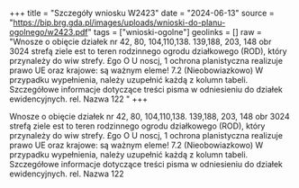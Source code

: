 +++
title = "Szczegóły wniosku W2423"
date = "2024-06-13"
source = "https://bip.brg.gda.pl/images/uploads/wnioski-do-planu-ogolnego/w2423.pdf"
tags = ["wnioski-ogolne"]
geolinks = []
raw = "Wnosze o obięcie działek nr 42, 80, 104,110,138. 139,188, 203, 148 obr 3024 strefą ziele est to teren rodzinnego ogrodu działkowego (ROD), który przynależy do wiw strefy. £go O U noscj, 1 ochrona planistyczna realizuje prawo UE oraz krajowe: są ważnym eleme! 7.2 (Nieobowiazkowo) W przypadku wypełnienia, należy uzupełnić każdą z kolumn tabeli. Szczegółowe informacje dotyczące treści pisma w odniesieniu do działek ewidencyjnych. rel. Nazwa  122 "
+++

Wnosze o obięcie działek nr 42, 80, 104,110,138. 139,188, 203, 148 obr 3024 strefą ziele
est to teren rodzinnego ogrodu działkowego (ROD), który przynależy do wiw strefy. £go
O U noscj, 1 ochrona planistyczna realizuje prawo UE oraz krajowe: są ważnym eleme!
7.2 (Nieobowiazkowo) W przypadku wypełnienia, należy uzupełnić każdą z kolumn tabeli.
Szczegółowe informacje dotyczące treści pisma w odniesieniu do działek ewidencyjnych.
rel. Nazwa  122 


